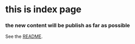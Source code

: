 # this is index page

### the new content will be publish as far as possible
See the [README](./README.md).
